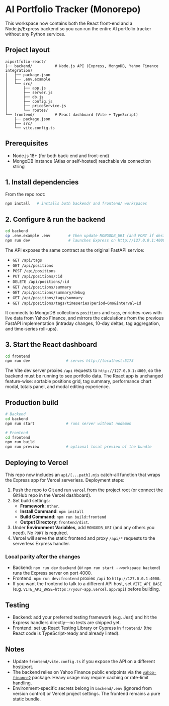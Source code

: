 # AI Portfolio Tracker (Monorepo)

This workspace now contains both the React front-end and a Node.js/Express backend so you can run the entire AI portfolio tracker without any Python services.

## Project layout

```
aiportfolio-react/
├── backend/          # Node.js API (Express, MongoDB, Yahoo Finance integration)
│   ├── package.json
│   ├── .env.example
│   └── src/
│       ├── app.js
│       ├── server.js
│       ├── db.js
│       ├── config.js
│       ├── priceService.js
│       └── routes/
└── frontend/         # React dashboard (Vite + TypeScript)
    ├── package.json
    ├── src/
    └── vite.config.ts
```

## Prerequisites

- Node.js 18+ (for both back-end and front-end)
- MongoDB instance (Atlas or self-hosted) reachable via connection string

## 1. Install dependencies

From the repo root:

```bash
npm install   # installs both backend/ and frontend/ workspaces
```

## 2. Configure & run the backend

```bash
cd backend
cp .env.example .env        # then update MONGODB_URI (and PORT if desired)
npm run dev                 # launches Express on http://127.0.0.1:4000
```

The API exposes the same contract as the original FastAPI service:

- `GET /api/tags`
- `GET /api/positions`
- `POST /api/positions`
- `PUT /api/positions/:id`
- `DELETE /api/positions/:id`
- `GET /api/positions/summary`
- `GET /api/positions/summary/debug`
- `GET /api/positions/tags/summary`
- `GET /api/positions/tags/timeseries?period=6mo&interval=1d`

It connects to MongoDB collections `positions` and `tags`, enriches rows with live data from Yahoo Finance, and mirrors the calculations from the previous FastAPI implementation (intraday changes, 10-day deltas, tag aggregation, and time-series roll-ups).

## 3. Start the React dashboard

```bash
cd frontend
npm run dev                # serves http://localhost:5173
```

The Vite dev server proxies `/api` requests to `http://127.0.0.1:4000`, so the backend must be running to see portfolio data. The React app is unchanged feature-wise: sortable positions grid, tag summary, performance chart modal, totals panel, and modal editing experience.

## Production build

```bash
# Backend
cd backend
npm run start              # runs server without nodemon

# Frontend
cd frontend
npm run build
npm run preview            # optional local preview of the bundle
```

## Deploying to Vercel

This repo now includes an `api/[...path].mjs` catch-all function that wraps the Express app for Vercel serverless. Deployment steps:

1. Push the repo to Git and run `vercel` from the project root (or connect the GitHub repo in the Vercel dashboard).
2. Set build settings:
   - **Framework**: `Other`.
   - **Install Command**: `npm install`
   - **Build Command**: `npm run build:frontend`
   - **Output Directory**: `frontend/dist`.
3. Under **Environment Variables**, add `MONGODB_URI` (and any others you need). No `PORT` is required.
4. Vercel will serve the static frontend and proxy `/api/*` requests to the serverless Express handler.

### Local parity after the changes

- Backend: `npm run dev:backend` (or `npm run start --workspace backend`) runs the Express server on port 4000.
- Frontend: `npm run dev:frontend` proxies `/api` to `http://127.0.0.1:4000`.
- If you want the frontend to talk to a different API host, set `VITE_API_BASE` (e.g. `VITE_API_BASE=https://your-app.vercel.app/api`) before building.

## Testing

- Backend: add your preferred testing framework (e.g. Jest) and hit the Express handlers directly—no tests are shipped yet.
- Frontend: set up React Testing Library or Cypress in `frontend/` (the React code is TypeScript-ready and already linted).

## Notes

- Update `frontend/vite.config.ts` if you expose the API on a different host/port.
- The backend relies on Yahoo Finance public endpoints via the [`yahoo-finance2`](https://github.com/gadicc/node-yahoo-finance2) package. Heavy usage may require caching or rate-limit handling.
- Environment-specific secrets belong in `backend/.env` (ignored from version control) or Vercel project settings. The frontend remains a pure static bundle.

